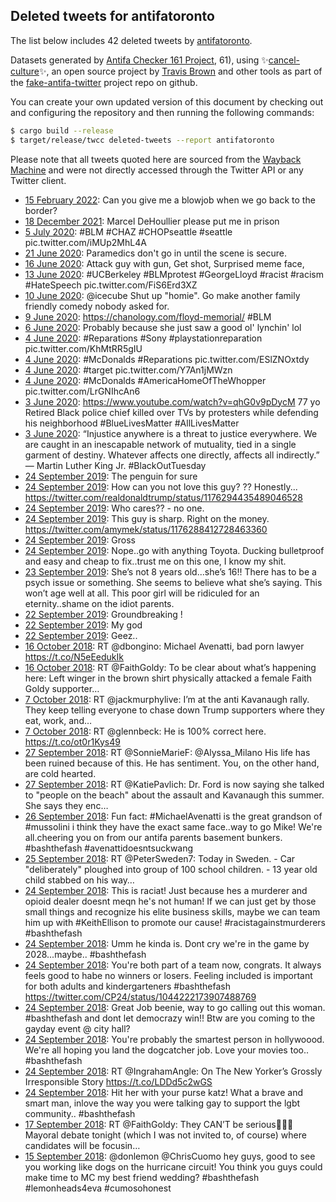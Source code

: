 ## Deleted tweets for antifatoronto

The list below includes 42 deleted tweets by
[antifatoronto](https://twitter.com/antifatoronto).



Datasets generated by [Antifa Checker 161 Project](https://twitter.com/antifacheck161), 61), using ✨[cancel-culture](https://github.com/travisbrown/cancel-culture)✨, an open source project by 
[Travis Brown](https://twitter.com/travisbrown) and other tools as part of the 
[fake-antifa-twitter](https://github.com/antifacheck161/fake-antifa-twitter) project repo on github.

You can create your own updated version of this document by checking out and configuring the
repository and then running the following commands:

```bash
$ cargo build --release
$ target/release/twcc deleted-tweets --report antifatoronto
```

Please note that all tweets quoted here are sourced from the
[Wayback Machine](https://web.archive.org) and were not directly accessed through the Twitter API or
any Twitter client.

* [15 February 2022](https://web.archive.org/web/20220215000527/https://twitter.com/antifatoronto/status/1493375840524013570): Can you give me a blowjob when we go back to the border? <!--1493375840524013570-->
* [18 December 2021](https://web.archive.org/web/20211218025948/https://twitter.com/antifatoronto/status/1472037574902312961): Marcel DeHoullier please put me in prison <!--1472037574902312961-->
* [ 5 July 2020](https://web.archive.org/web/20200705192858/https://twitter.com/AntifaToronto/status/1279853593722523651): #BLM   #CHAZ   #CHOPseattle   #seattle  pic.twitter.com/iMUp2MhL4A <!--1279853593722523651-->
* [21 June 2020](https://web.archive.org/web/20200621042853/https://twitter.com/AntifaToronto/status/1274559020922277891): Paramedics don't go in until the scene is secure. <!--1274559020922277891-->
* [16 June 2020](https://web.archive.org/web/20200616214529/https://twitter.com/AntifaToronto/status/1272924904237694977): Attack guy with gun, Get shot, Surprised meme face, <!--1272924904237694977-->
* [13 June 2020](https://web.archive.org/web/20200613025344/https://twitter.com/AntifaToronto/status/1271636439638388736): #UCBerkeley   #BLMprotest    #GeorgeLloyd   #racist   #racism   #HateSpeech  pic.twitter.com/FiS6Erd3XZ <!--1271636439638388736-->
* [10 June 2020](https://web.archive.org/web/20200610061742/https://twitter.com/AntifaToronto/status/1270599406233010176): @icecube  Shut up "homie". Go make another family friendly comedy nobody asked for. <!--1270599406233010176-->
* [ 9 June 2020](https://web.archive.org/web/20200609041733/https://twitter.com/AntifaToronto/status/1270207362230636544): https://chanology.com/floyd-memorial/    #BLM <!--1270207362230636544-->
* [ 6 June 2020](https://web.archive.org/web/20200606215018/https://twitter.com/AntifaToronto/status/1269301204229767168): Probably because she just saw a good ol' lynchin' lol <!--1269301204229767168-->
* [ 4 June 2020](https://web.archive.org/web/20200604072323/https://twitter.com/AntifaToronto/status/1268442061688246274): #Reparations   #Sony   #playstationreparation  pic.twitter.com/KhMtRR5gIU <!--1268442061688246274-->
* [ 4 June 2020](https://web.archive.org/web/20200604072248/https://twitter.com/AntifaToronto/status/1268441492143648768): #McDonalds   #Reparations  pic.twitter.com/ESlZNOxtdy <!--1268441492143648768-->
* [ 4 June 2020](https://web.archive.org/web/20200604072041/https://twitter.com/AntifaToronto/status/1268441065171935233): #target   pic.twitter.com/Y7An1jMWzn <!--1268441065171935233-->
* [ 4 June 2020](https://web.archive.org/web/20200604071705/https://twitter.com/AntifaToronto/status/1268440475205337092): #McDonalds   #AmericaHomeOfTheWhopper  pic.twitter.com/LrGNIhcAn6 <!--1268440475205337092-->
* [ 3 June 2020](https://web.archive.org/web/20200603161015/https://twitter.com/AntifaToronto/status/1268210605636362241): https://www.youtube.com/watch?v=qhG0v9pDycM   77 yo Retired Black police chief killed over TVs by protesters while defending his neighborhood     #BlueLivesMatter   #AllLivesMatter <!--1268210605636362241-->
* [ 3 June 2020](https://web.archive.org/web/20200603042739/https://twitter.com/AntifaToronto/status/1267969722546630656): “Injustice anywhere is a threat to justice everywhere. We are caught in an inescapable network of mutuality, tied in a single garment of destiny. Whatever affects one directly, affects all indirectly.”  ― Martin Luther King Jr.   #BlackOutTuesday <!--1267969722546630656-->
* [24 September 2019](https://web.archive.org/web/20190924214040/https://twitter.com/AntifaToronto/status/1176608374064070657): The penguin for sure <!--1176608374064070657-->
* [24 September 2019](https://web.archive.org/web/20190924135518/https://twitter.com/AntifaToronto/status/1176493378047021056): How can you not love this guy? ?? Honestly... https://twitter.com/realdonaldtrump/status/1176294435489046528 <!--1176493378047021056-->
* [24 September 2019](https://web.archive.org/web/20190924135043/https://twitter.com/AntifaToronto/status/1176490574150549505): Who cares?? - no one. <!--1176490574150549505-->
* [24 September 2019](https://web.archive.org/web/20190924142258/https://twitter.com/AntifaToronto/status/1176489480682971138): This guy is sharp. Right on the money. https://twitter.com/amymek/status/1176288412728463360 <!--1176489480682971138-->
* [24 September 2019](https://web.archive.org/web/20190924134832/https://twitter.com/AntifaToronto/status/1176489078302416898): Gross <!--1176489078302416898-->
* [24 September 2019](https://web.archive.org/web/20190924135601/https://twitter.com/AntifaToronto/status/1176488277278363648): Nope..go with anything Toyota. Ducking bulletproof and easy and cheap to fix..trust me on this one, I know my shit. <!--1176488277278363648-->
* [23 September 2019](https://web.archive.org/web/20190923224953/https://twitter.com/AntifaToronto/status/1176263063349211138): She’s not 8 years old...she’s 16!! There has to be a psych issue or something. She seems to believe what she’s saying. This won’t age well at all. This poor girl will be ridiculed for an eternity..shame on the idiot parents. <!--1176263063349211138-->
* [22 September 2019](https://web.archive.org/web/20190922153428/https://twitter.com/AntifaToronto/status/1175788610462932993): Groundbreaking ! <!--1175788610462932993-->
* [22 September 2019](https://web.archive.org/web/20190922153139/https://twitter.com/AntifaToronto/status/1175787823334604802): My god <!--1175787823334604802-->
* [22 September 2019](https://web.archive.org/web/20190922151933/https://twitter.com/AntifaToronto/status/1175785867119616000): Geez.. <!--1175785867119616000-->
* [16 October 2018](https://web.archive.org/web/20181016145944/https://twitter.com/AntifaToronto/status/1052212503529177088): RT @dbongino: Michael Avenatti, bad porn lawyer https://t.co/N5eEedukIk <!--1052212503529177088-->
* [16 October 2018](https://web.archive.org/web/20181016145626/https://twitter.com/AntifaToronto/status/1052211673073836032): RT @FaithGoldy: To be clear about what’s happening here:  Left winger in the brown shirt physically attacked a female Faith Goldy supporter… <!--1052211673073836032-->
* [ 7 October 2018](https://web.archive.org/web/20181007153543/https://twitter.com/AntifaToronto/status/1048960068262146049): RT @jackmurphylive: I’m at the anti Kavanaugh rally.   They keep telling everyone to chase down Trump supporters where they eat, work, and… <!--1048960068262146049-->
* [ 7 October 2018](https://web.archive.org/web/20181007132637/https://twitter.com/AntifaToronto/status/1048927579149762560): RT @glennbeck: He is 100% correct here. https://t.co/ot0r1Kys49 <!--1048927579149762560-->
* [27 September 2018](https://web.archive.org/web/20180927202210/https://twitter.com/AntifaToronto/status/1045408277079646208): RT @SonnieMarieF: @Alyssa_Milano His life has been ruined because of this. He has sentiment. You, on the other hand, are cold hearted. <!--1045408277079646208-->
* [27 September 2018](https://web.archive.org/web/20180927170849/https://twitter.com/AntifaToronto/status/1045359618988240896): RT @KatiePavlich: Dr. Ford is now saying she talked to "people on the beach" about the assault and Kavanaugh this summer. She says they enc… <!--1045359618988240896-->
* [26 September 2018](https://web.archive.org/web/20190424031723/https://twitter.com/AntifaToronto/status/1045030859751845888): Fun fact:  #MichaelAvenatti  is the great grandson of  #mussolini  i think they have the exact same face..way to go Mike! We're all.cheering you on from our antifa parents basement bunkers.  #bashthefash   #avenattidoesntsuckwang <!--1045030859751845888-->
* [25 September 2018](https://web.archive.org/web/20180925135400/https://twitter.com/AntifaToronto/status/1044585816024997888): RT @PeterSweden7: Today in Sweden.  - Car "deliberately" ploughed into group of 100 school children. - 13 year old child stabbed on his way… <!--1044585816024997888-->
* [24 September 2018](https://web.archive.org/web/20190424031724/https://twitter.com/AntifaToronto/status/1044303670005911553): This is raciat! Just because hes a murderer and opioid dealer doesnt meqn he's not human! If we can just get by those small things and recognize his elite business skills, maybe we can team him up with  #KeithEllison  to promote our cause!  #racistagainstmurderers   #bashthefash <!--1044303670005911553-->
* [24 September 2018](https://web.archive.org/web/20190424031724/https://twitter.com/AntifaToronto/status/1044302496846553088): Umm he kinda is. Dont cry we're in the game by 2028...maybe.. #bashthefash <!--1044302496846553088-->
* [24 September 2018](https://web.archive.org/web/20190424031724/https://twitter.com/AntifaToronto/status/1044301051678130183): You're both part of a team now, congrats. It always feels good to habe no winners or losers. Feeling included is important for both adults and kindergarteners  #bashthefash  https://twitter.com/CP24/status/1044222173907488769 <!--1044301051678130183-->
* [24 September 2018](https://web.archive.org/web/20190424031724/https://twitter.com/AntifaToronto/status/1044299515900162048): Great Job beenie, way to go calling out this woman.  #bashthefash  and dont let democrazy win!! Btw are you coming to the gayday event @ city hall? <!--1044299515900162048-->
* [24 September 2018](https://web.archive.org/web/20190424031724/https://twitter.com/AntifaToronto/status/1044298588350803968): You're probably the smartest person in hollywoood. We're all hoping you land the dogcatcher job. Love your movies too.. #bashthefash <!--1044298588350803968-->
* [24 September 2018](https://web.archive.org/web/20180924184302/https://twitter.com/AntifaToronto/status/1044296165792059392): RT @IngrahamAngle: On The New Yorker’s Grossly Irresponsible Story https://t.co/LDDd5c2wGS <!--1044296165792059392-->
* [24 September 2018](https://web.archive.org/web/20190424031725/https://twitter.com/AntifaToronto/status/1044259799574011904): Hit her with your purse katz! What a brave and smart man, inlove the way you were talking gay to support the lgbt community.. #bashthefash <!--1044259799574011904-->
* [17 September 2018](https://web.archive.org/web/20180917174353/https://twitter.com/AntifaToronto/status/1041744565139591168): RT @FaithGoldy: They CAN’T be serious🤦🏻‍♂️  Mayoral debate tonight (which I was not invited to, of course) where candidates will be focusin… <!--1041744565139591168-->
* [15 September 2018](https://web.archive.org/web/20190424031728/https://twitter.com/AntifaToronto/status/1041061647916388354): @donlemon   @ChrisCuomo  hey guys, good to see you working like dogs on the hurricane circuit! You think you guys could make time to MC my best friend wedding?  #bashthefash   #lemonheads4eva   #cumosohonest <!--1041061647916388354-->
